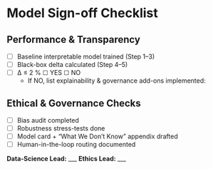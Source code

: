 # Model Sign-off Checklist

## Performance & Transparency
- [ ] Baseline interpretable model trained (Step 1–3)
- [ ] Black-box delta calculated (Step 4–5)
- [ ] Δ ≤ 2 %  ☐  YES   ☐  NO  
     - If NO, list explainability & governance add-ons implemented:

## Ethical & Governance Checks
- [ ] Bias audit completed
- [ ] Robustness stress-tests done
- [ ] Model card + “What We Don’t Know” appendix drafted
- [ ] Human-in-the-loop routing documented

**Data-Science Lead:** ___     **Ethics Lead:** ___
